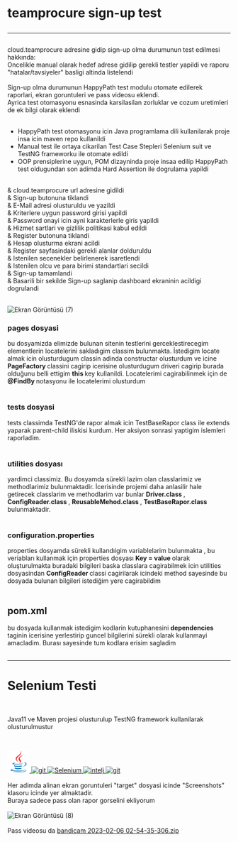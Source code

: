 # teamprocure sign-up test<hr/>

cloud.teamprocure adresine gidip sign-up olma durumunun test edilmesi hakkında:<br>
Oncelikle manual olarak hedef adrese gidilip gerekli testler yapildi ve raporu "hatalar/tavsiyeler" basligi altinda listelendi<br><br>
Sign-up olma durumunun HappyPath test modulu otomate edilerek raporlari, ekran goruntuleri ve pass videosu eklendi.<br>
Ayrica test otomasyonu esnasinda karsilasilan zorluklar ve cozum uretimleri de ek bilgi olarak eklendi<br><br>

* HappyPath test otomasyonu icin Java programlama dili kullanilarak proje insa icin maven repo kullanildi<br>
* Manual test ile ortaya cikarilan Test Case Stepleri Selenium suit ve TestNG frameworku ile otomate edildi<br>
* OOP prensiplerine uygun, POM dizayninda proje insaa edilip HappyPath test oldugundan son adimda Hard Assertion ile dogrulama yapildi<br><br>

& cloud.teamprocure url adresine gidildi<br>
&	Sign-up butonuna tiklandi<br>
&	E-Mail adresi olusturuldu ve yazildi<br>
&	Kriterlere uygun password girisi yapildi<br>
&	Password onayi icin ayni karakterlerle giris yapildi<br>
&	Hizmet sartlari ve gizlilik politikasi kabul edildi<br>
&	Register butonuna tiklandi<br>
&	Hesap olusturma ekrani acildi<br>
&	Register sayfasindaki gerekli alanlar dolduruldu<br>
&	Istenilen secenekler belirlenerek isaretlendi<br>
&	Istenilen olcu ve para birimi standartlari secildi<br>
&	Sign-up tamamlandi<br>
&	Basarili bir sekilde Sign-up saglanip dashboard ekraninin acildigi dogrulandi<br><br>

![Ekran Görüntüsü (7)](https://user-images.githubusercontent.com/100091154/217390902-10a0ac66-10b3-4c91-9f17-5e6355722ed8.png)


### pages dosyasi <br/>
bu dosyamizda elimizde bulunan sitenin testlerini gerceklestirecegim elementlerin locatelerini sakladıgim classim bulunmakta.
İstedigim locate almak icin olusturdugum classin adinda constructar olusturdum ve icine <b> PageFactory </b> classini cagirip
icerisine olusturdugum driveri cagirip burada olduğunu belli ettigim <b> this </b> key kullanildi. Locatelerimi cagirabilinmek için de <b> @FindBy </b> notasyonu ile locatelerimi olusturdum<br><br>

### tests dosyasi <br/>
tests classimda TestNG'de rapor almak icin TestBaseRapor class ile extends yaparak parent-child iliskisi kurdum. Her aksiyon sonrasi yaptigim islemleri raporladim.<br><br>

### utilities dosyası <br/>
yardimci classimiz. Bu dosyamda sürekli lazim olan classlarimiz ve methodlarimiz bulunmaktadir. İcerisinde  projemi daha anlasilir hale getirecek classlarim ve methodlarim var bunlar
<b> Driver.class </b> , <b> ConfigReader.class </b> , <b> ReusableMehod.class </b> , <b> TestBaseRapor.class </b> bulunmaktadir. <br><br>

### <b> configuration.properties </b>
properties dosyamda sürekli kullandıigim variablelarim bulunmakta , bu veriabları kullanmak için properties dosyası <b> Key  =  value </b> olarak oluşturulmakta buradaki bilgileri baska classlara cagirabilmek icin utilities dosyasindan
<b> ConfigReader </b> classi cagirilarak icindeki method sayesinde bu dosyada bulunan bilgileri istediğim yere cagirabildim<br><br>

## pom.xml
bu dosyada kullanmak istedigim kodlarin kutuphanesini  <b> dependencies </b> taginin icerisine yerlestirip guncel bilgilerini sürekli olarak kullanmayi amacladim. Burası sayesinde tum kodlara erisim sagladim<br><br>

<hr/>

# Selenium Testi

<br/>

Java11  ve Maven projesi olusturulup TestNG framework kullanilarak olusturulmustur

<br/>

<a href="https://www.java.com" target="_blank" rel="noreferrer"> <img src="https://raw.githubusercontent.com/devicons/devicon/master/icons/java/java-original.svg" alt="java" width="50" height="50"/> </a>
<a href="https://git-scm.com/" target="_blank" rel="noreferrer"> <img src="https://www.vectorlogo.zone/logos/git-scm/git-scm-icon.svg" alt="git" width="40" height="40"/> </a>
<a href="https://www.selenium.com" target="_blank" rel="noreferrer"> <img src="https://camo.githubusercontent.com/4b95df4d6ca7a01afc25d27159804dc5a7d0df41d8131aaf50c9f84847dfda21/68747470733a2f2f73656c656e69756d2e6465762f696d616765732f73656c656e69756d5f6c6f676f5f7371756172655f677265656e2e706e67" alt="Selenium" width="50" height="50"/> </a>
<a href="https://www.intelj.com" target="_blank" rel="noreferrer"> <img src="https://encrypted-tbn0.gstatic.com/images?q=tbn:ANd9GcQak-N8W03mK25slV1lwM80i0y1obRPPJOaLA&usqp=CAU" alt="intelj" width="80" height="40"/> </a>
<a href="https://www.maven.com" target="_blank" rel="noreferrer"> <img src="https://koraypeker.com/wp-content/uploads/2018/06/1_xsrKVt69q3JsZzLD-ldekQ.jpeg" alt="git" width="100" height="40"/> </a>
<br>
<br>
Her adimda alinan ekran goruntuleri "target" dosyasi icinde "Screenshots" klasoru icinde yer almaktadir.<br> 
Buraya sadece pass olan rapor gorselini ekliyorum<br><br>
![Ekran Görüntüsü (8)](https://user-images.githubusercontent.com/100091154/217393845-7e2f5063-83b7-4ee8-b224-07bb2acd23f5.png)<br><br>
Pass videosu da 
[bandicam 2023-02-06 02-54-35-306.zip](https://github.com/kadirokumus35/teamprocure/files/10680461/bandicam.2023-02-06.02-54-35-306.zip)
